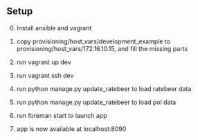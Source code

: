Setup
-----

0. Install ansible and vagrant


1. copy provisioning/host_vars/development_example to provisioning/host_vars/172.16.10.15, and fill the missing parts

2. run vagrant up dev

3. run vagrant ssh dev

4. run python manage.py update_ratebeer to load ratebeer data

5. run python manage.py update_ratebeer to load pol data

5. run foreman start to launch app

6. app is now available at localhost:8090